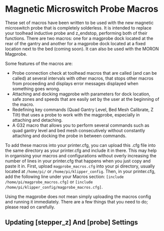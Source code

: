 # Magnetic Microswitch Probe Macros

These set of macros have been written to be used with the new magnetic microswitch probe that is completely solderless. It is intended to replace your toolhead inductive probe and z_endstop, performing both of their functions. There are two macros: one for a magprobe dock located at the rear of the gantry and another for a magprobe dock located at a fixed location next to the bed (coming soon). It can also be used with the MORON Magprobe.

Some features of the macros are:
* Probe connection check at toolhead macros that are called (and can be called) at several intervals with other macros, that stops other macros from proceeding and displays error messages displayed when something goes wrong.
* Attaching and docking magprobe with parameters for dock location, safe zones and speeds that are easily set by the user at the beginning of the macro.
* Redefining key commands (Quad Gantry Level, Bed Mesh Calibrate, Z Tilt) that uses a probe to work with the magprobe, especially in attaching and detaching.
* A G32 macro that allows you to perform several commands such as quad gantry level and bed mesh consecutively without constantly attaching and docking the probe in between commands.

To add these macros into your printer.cfg, you can upload this .cfg file into the same directory as your printer.cfg and include it in there. This may help in organising your macros and configurations without overly increasing the number of lines in your printer.cfg that happens when you just copy and paste it in. First, upload `magprobe_macros.cfg` into your pi directory, usually located at `/home/pi/` or `/home/pi/klipper_config`. Then, in your printer.cfg, add the following line under your Macros section: `[include /home/pi/magprobe_macros.cfg]` or `[include /home/pi/klipper_config/magprobe_macros.cfg]`.

Using the magprobe does not mean simply uploading the macros config and running it immediately. There are a few things that you need to do; please read on carefully.

## Updating [stepper_z] And [probe] Settings

